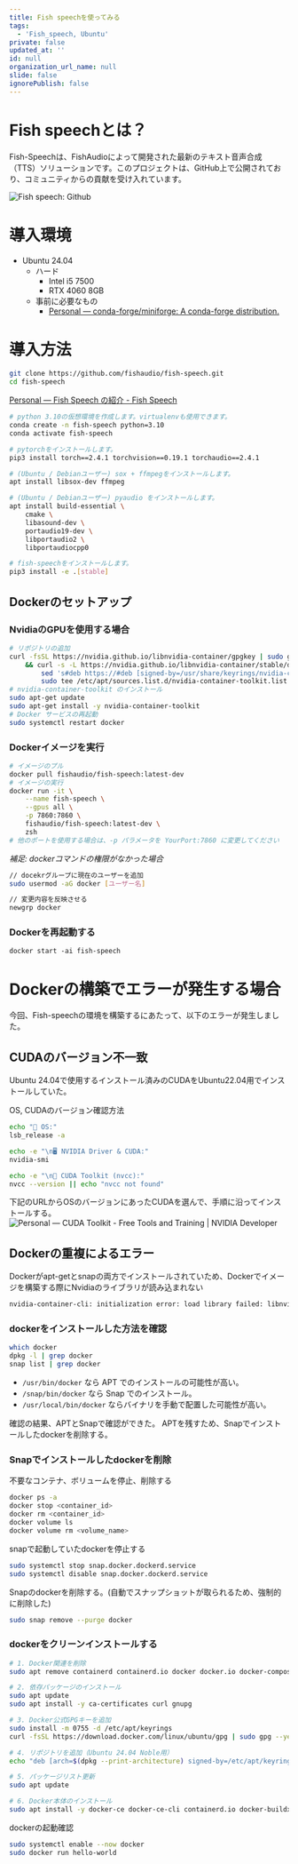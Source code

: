 ```yaml
---
title: Fish speechを使ってみる
tags:
  - 'Fish_speech, Ubuntu'
private: false
updated_at: ''
id: null
organization_url_name: null
slide: false
ignorePublish: false
---
```

# Fish speechとは？
Fish-Speechは、FishAudioによって開発された最新のテキスト音声合成（TTS）ソリューションです。このプロジェクトは、GitHub上で公開されており、コミュニティからの貢献を受け入れています。

![Fish speech: Github](https://github.com/fishaudio/fish-speech)

# 導入環境
- Ubuntu 24.04
  - ハード
    - Intel i5 7500
    - RTX 4060 8GB
  - 事前に必要なもの
    - [Personal — conda-forge/miniforge: A conda-forge distribution.](https://github.com/conda-forge/miniforge)


# 導入方法


```bash
git clone https://github.com/fishaudio/fish-speech.git
cd fish-speech
```

[Personal — Fish Speech の紹介 - Fish Speech](https://speech.fish.audio/ja/)
```bash
# python 3.10の仮想環境を作成します。virtualenvも使用できます。
conda create -n fish-speech python=3.10
conda activate fish-speech

# pytorchをインストールします。
pip3 install torch==2.4.1 torchvision==0.19.1 torchaudio==2.4.1

# (Ubuntu / Debianユーザー) sox + ffmpegをインストールします。
apt install libsox-dev ffmpeg

# (Ubuntu / Debianユーザー) pyaudio をインストールします。
apt install build-essential \
    cmake \
    libasound-dev \
    portaudio19-dev \
    libportaudio2 \
    libportaudiocpp0

# fish-speechをインストールします。
pip3 install -e .[stable]
```

## Dockerのセットアップ

### NvidiaのGPUを使用する場合
```bash
# リポジトリの追加
curl -fsSL https://nvidia.github.io/libnvidia-container/gpgkey | sudo gpg --dearmor -o /usr/share/keyrings/nvidia-container-toolkit-keyring.gpg \
    && curl -s -L https://nvidia.github.io/libnvidia-container/stable/deb/nvidia-container-toolkit.list | \
        sed 's#deb https://#deb [signed-by=/usr/share/keyrings/nvidia-container-toolkit-keyring.gpg] https://#g' | \
        sudo tee /etc/apt/sources.list.d/nvidia-container-toolkit.list
# nvidia-container-toolkit のインストール
sudo apt-get update
sudo apt-get install -y nvidia-container-toolkit
# Docker サービスの再起動
sudo systemctl restart docker
```

### Dockerイメージを実行

```bash
# イメージのプル
docker pull fishaudio/fish-speech:latest-dev
# イメージの実行
docker run -it \
    --name fish-speech \
    --gpus all \
    -p 7860:7860 \
    fishaudio/fish-speech:latest-dev \
    zsh
# 他のポートを使用する場合は、-p パラメータを YourPort:7860 に変更してください
```

*補足: dockerコマンドの権限がなかった場合*
```bash
// docekrグループに現在のユーザーを追加
sudo usermod -aG docker [ユーザー名]

// 変更内容を反映させる
newgrp docker
```

### Dockerを再起動する
```
docker start -ai fish-speech
```

# Dockerの構築でエラーが発生する場合
今回、Fish-speechの環境を構築するにあたって、以下のエラーが発生しました。

## CUDAのバージョン不一致
Ubuntu 24.04で使用するインストール済みのCUDAをUbuntu22.04用でインストールしていた。

OS, CUDAのバージョン確認方法
```bash
echo "🧩 OS:"
lsb_release -a

echo -e "\n🖥️ NVIDIA Driver & CUDA:"
nvidia-smi

echo -e "\n🔧 CUDA Toolkit (nvcc):"
nvcc --version || echo "nvcc not found"
```

下記のURLからOSのバージョンにあったCUDAを選んで、手順に沿ってインストールする。
![Personal — CUDA Toolkit - Free Tools and Training | NVIDIA Developer](https://developer.nvidia.com/cuda-toolkit)

## Dockerの重複によるエラー
Dockerがapt-getとsnapの両方でインストールされていため、Dockerでイメージを構築する際にNvidiaのライブラリが読み込まれない
```bash
nvidia-container-cli: initialization error: load library failed: libnvidia-ml.so.1: cannot open 
```

### dockerをインストールした方法を確認

```bash
which docker
dpkg -l | grep docker
snap list | grep docker
```

- `/usr/bin/docker` なら APT でのインストールの可能性が高い。
- `/snap/bin/docker` なら Snap でのインストール。
- `/usr/local/bin/docker` ならバイナリを手動で配置した可能性が高い。

確認の結果、APTとSnapで確認ができた。
APTを残すため、Snapでインストールしたdockerを削除する。

### Snapでインストールしたdockerを削除

不要なコンテナ、ボリュームを停止、削除する
```bash
docker ps -a
docker stop <container_id>
docker rm <container_id>
docker volume ls
docker volume rm <volume_name>
```

snapで起動していたdockerを停止する
```bash
sudo systemctl stop snap.docker.dockerd.service
sudo systemctl disable snap.docker.dockerd.service
```

Snapのdockerを削除する。(自動でスナップショットが取られるため、強制的に削除した)
```bash
sudo snap remove --purge docker
```

### dockerをクリーンインストールする

```bash
# 1. Docker関連を削除
sudo apt remove containerd containerd.io docker docker.io docker-compose

# 2. 依存パッケージのインストール
sudo apt update
sudo apt install -y ca-certificates curl gnupg

# 3. Docker公式GPGキーを追加
sudo install -m 0755 -d /etc/apt/keyrings
curl -fsSL https://download.docker.com/linux/ubuntu/gpg | sudo gpg --yes --dearmor -o /etc/apt/keyrings/docker.gpg

# 4. リポジトリを追加（Ubuntu 24.04 Noble用）
echo "deb [arch=$(dpkg --print-architecture) signed-by=/etc/apt/keyrings/docker.gpg] https://download.docker.com/linux/ubuntu noble stable" | sudo tee /etc/apt/sources.list.d/docker.list > /dev/null

# 5. パッケージリスト更新
sudo apt update

# 6. Docker本体のインストール
sudo apt install -y docker-ce docker-ce-cli containerd.io docker-buildx-plugin docker-compose-plugin
```

dockerの起動確認
```bash
sudo systemctl enable --now docker
sudo docker run hello-world
```